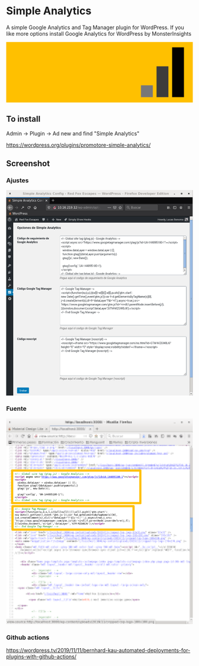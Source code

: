 # Simple Analytics

A simple Google Analytics and Tag Manager plugin for WordPress. If you like more options install Google Analytics for WordPress by MonsterInsights

![banner](.wordpress-org/banner-1544x500.png)


## To install
Admin -> Plugin -> Ad new and find "Simple Analytics"

https://wordpress.org/plugins/promotore-simple-analytics/


## Screenshot

### Ajustes
![screenshot-1](.wordpress-org/screenshot-1.png)

### Fuente
![screenshot-2](.wordpress-org/screenshot-2.png)


<!-- https://developers.google.com/tag-manager/quickstart -->
### Github actions
https://wordpress.tv/2019/11/11/bernhard-kau-automated-deployments-for-plugins-with-github-actions/
